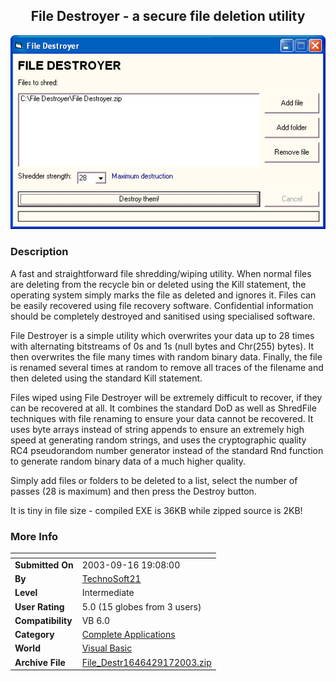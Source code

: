 ﻿<div align="center">

## File Destroyer \- a secure file deletion utility

<img src="PIC2003917749295384.gif">
</div>

### Description

A fast and straightforward file shredding/wiping utility. When normal files are deleting from the recycle bin or deleted using the Kill statement, the operating system simply marks the file as deleted and ignores it. Files can be easily recovered using file recovery software. Confidential information should be completely destroyed and sanitised using specialised software.

File Destroyer is a simple utility which overwrites your data up to 28 times with alternating bitstreams of 0s and 1s (null bytes and Chr(255) bytes). It then overwrites the file many times with random binary data. Finally, the file is renamed several times at random to remove all traces of the filename and then deleted using the standard Kill statement.

Files wiped using File Destroyer will be extremely difficult to recover, if they can be recovered at all. It combines the standard DoD as well as ShredFile techniques with file renaming to ensure your data cannot be recovered. It uses byte arrays instead of string appends to ensure an extremely high speed at generating random strings, and uses the cryptographic quality RC4 pseudorandom number generator instead of the standard Rnd function to generate random binary data of a much higher quality.

Simply add files or folders to be deleted to a list, select the number of passes (28 is maximum) and then press the Destroy button.

It is tiny in file size - compiled EXE is 36KB while zipped source is 2KB!
 
### More Info
 


<span>             |<span>
---                |---
**Submitted On**   |2003-09-16 19:08:00
**By**             |[TechnoSoft21](https://github.com/Planet-Source-Code/PSCIndex/blob/master/ByAuthor/technosoft21.md)
**Level**          |Intermediate
**User Rating**    |5.0 (15 globes from 3 users)
**Compatibility**  |VB 6\.0
**Category**       |[Complete Applications](https://github.com/Planet-Source-Code/PSCIndex/blob/master/ByCategory/complete-applications__1-27.md)
**World**          |[Visual Basic](https://github.com/Planet-Source-Code/PSCIndex/blob/master/ByWorld/visual-basic.md)
**Archive File**   |[File\_Destr1646429172003\.zip](https://github.com/Planet-Source-Code/technosoft21-file-destroyer-a-secure-file-deletion-utility__1-48577/archive/master.zip)








